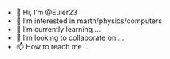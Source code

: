- 👋 Hi, I’m @Euler23
- 👀 I’m interested in marth/physics/computers
- 🌱 I’m currently learning ...
- 💞️ I’m looking to collaborate on ...
- 📫 How to reach me ...

<!---
Euler23/Euler23 is a ✨ special ✨ repository because its `README.md` (this file) appears on your GitHub profile.
You can click the Preview link to take a look at your changes.
--->
